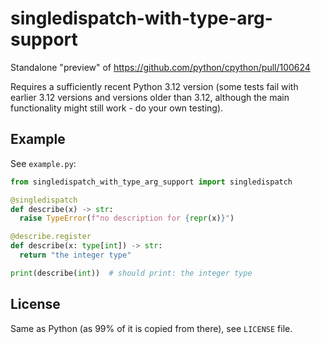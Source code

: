 # singledispatch-with-type-arg-support

Standalone "preview" of https://github.com/python/cpython/pull/100624

Requires a sufficiently recent Python 3.12 version (some tests fail with
earlier 3.12 versions and versions older than 3.12, although the main
functionality might still work - do your own testing).

## Example

See `example.py`:

```python
from singledispatch_with_type_arg_support import singledispatch

@singledispatch
def describe(x) -> str:
  raise TypeError(f"no description for {repr(x)}")

@describe.register
def describe(x: type[int]) -> str:
  return "the integer type"

print(describe(int))  # should print: the integer type
```

## License

Same as Python (as 99% of it is copied from there), see `LICENSE` file.

